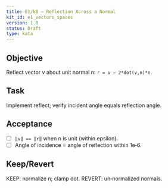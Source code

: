 ```yaml
---
title: E1/k8 — Reflection Across a Normal
kit_id: e1_vectors_spaces
version: 1.0
status: Draft
type: kata
---
```


## Objective
Reflect vector v about unit normal n: `r = v − 2*dot(v,n)*n`.

## Task
Implement reflect; verify incident angle equals reflection angle.

## Acceptance
- [ ] `‖v‖ == ‖r‖` when n is unit (within epsilon).
- [ ] Angle of incidence = angle of reflection within 1e‑6.

## Keep/Revert
KEEP: normalize n; clamp dot. REVERT: un‑normalized normals.